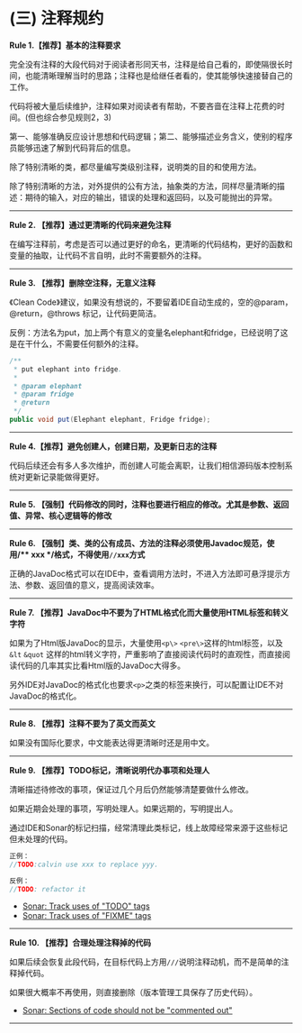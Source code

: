 # (三) 注释规约

**Rule 1.【推荐】基本的注释要求**

完全没有注释的大段代码对于阅读者形同天书，注释是给自己看的，即使隔很长时间，也能清晰理解当时的思路；注释也是给继任者看的，使其能够快速接替自己的工作。

代码将被大量后续维护，注释如果对阅读者有帮助，不要吝啬在注释上花费的时间。(但也综合参见规则2，3)

第一、能够准确反应设计思想和代码逻辑；第二、能够描述业务含义，使别的程序员能够迅速了解到代码背后的信息。

除了特别清晰的类，都尽量编写类级别注释，说明类的目的和使用方法。

除了特别清晰的方法，对外提供的公有方法，抽象类的方法，同样尽量清晰的描述：期待的输入，对应的输出，错误的处理和返回码，以及可能抛出的异常。

----

**Rule 2. 【推荐】通过更清晰的代码来避免注释**

在编写注释前，考虑是否可以通过更好的命名，更清晰的代码结构，更好的函数和变量的抽取，让代码不言自明，此时不需要额外的注释。

----

**Rule 3. 【推荐】删除空注释，无意义注释**

《Clean Code》建议，如果没有想说的，不要留着IDE自动生成的，空的@param，@return，@throws 标记，让代码更简洁。

反例：方法名为put，加上两个有意义的变量名elephant和fridge，已经说明了这是在干什么，不需要任何额外的注释。

```java
/**
 * put elephant into fridge.
 *
 * @param elephant
 * @param fridge
 * @return
 */
public void put(Elephant elephant, Fridge fridge);
```
----

**Rule 4.【推荐】避免创建人，创建日期，及更新日志的注释**

代码后续还会有多人多次维护，而创建人可能会离职，让我们相信源码版本控制系统对更新记录能做得更好。

----

**Rule 5. 【强制】代码修改的同时，注释也要进行相应的修改。尤其是参数、返回值、异常、核心逻辑等的修改**

----

**Rule 6. 【强制】类、类的公有成员、方法的注释必须使用Javadoc规范，使用/\*\* xxx \*/格式，不得使用`//xxx`方式**

正确的JavaDoc格式可以在IDE中，查看调用方法时，不进入方法即可悬浮提示方法、参数、返回值的意义，提高阅读效率。

----

**Rule 7. 【推荐】JavaDoc中不要为了HTML格式化而大量使用HTML标签和转义字符**

如果为了Html版JavaDoc的显示，大量使用`<p\>` `<pre\>`这样的html标签，以及`&lt` `&quot` 这样的html转义字符，严重影响了直接阅读代码时的直观性，而直接阅读代码的几率其实比看Html版的JavaDoc大得多。

另外IDE对JavaDoc的格式化也要求`<p>`之类的标签来换行，可以配置让IDE不对JavaDoc的格式化。

----

**Rule 8. 【推荐】注释不要为了英文而英文**

如果没有国际化要求，中文能表达得更清晰时还是用中文。

----

**Rule 9. 【推荐】TODO标记，清晰说明代办事项和处理人**

清晰描述待修改的事项，保证过几个月后仍然能够清楚要做什么修改。

如果近期会处理的事项，写明处理人。如果远期的，写明提出人。

通过IDE和Sonar的标记扫描，经常清理此类标记，线上故障经常来源于这些标记但未处理的代码。

```java
正例：
//TODO:calvin use xxx to replace yyy.

反例：
//TODO: refactor it
```

* [Sonar: Track uses of "TODO" tags](https://rules.sonarsource.com/java/RSPEC-1135)
* [Sonar: Track uses of "FIXME" tags](https://rules.sonarsource.com/java/RSPEC-1134)

----

**Rule 10. 【推荐】合理处理注释掉的代码**

如果后续会恢复此段代码，在目标代码上方用`///`说明注释动机，而不是简单的注释掉代码。

如果很大概率不再使用，则直接删除（版本管理工具保存了历史代码）。

* [Sonar: Sections of code should not be "commented out"](https://rules.sonarsource.com/java/RSPEC-125)

----

